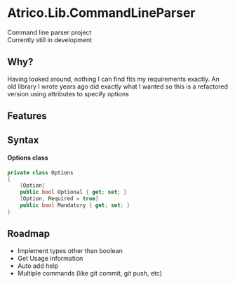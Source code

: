 # Atrico.Lib.CommandLineParser
Command line parser project<br/>
Currently still in development

## Why?
Having looked around, nothing I can find fits my requirements exactly.  An old library I wrote years ago did exactly what I wanted so this is a refactored version using attributes to specify options

## Features

## Syntax

#### Options class
```c#
private class Options
{
    [Option]
    public bool Optional { get; set; }
    [Option, Required = true]
    public bool Mandatory { get; set; }
}
```
## Roadmap

* Implement types other than boolean
* Get Usage information
* Auto add help
* Multiple commands (like git commit, git push, etc)
